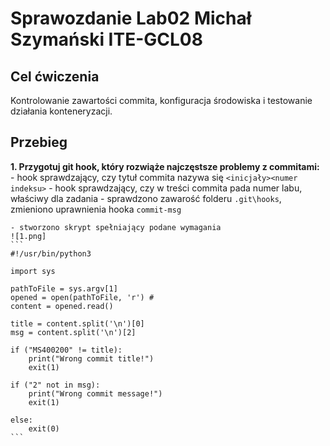 # Sprawozdanie Lab02 Michał Szymański ITE-GCL08

## Cel ćwiczenia
Kontrolowanie zawartości commita, konfiguracja środowiska i testowanie działania konteneryzacji.

## Przebieg

**1. Przygotuj git hook, który rozwiąże najczęstsze problemy z commitami:**
    - hook sprawdzający, czy tytuł commita nazywa się ```<inicjały><numer indeksu>```
    - hook sprawdzający, czy w treści commita pada numer labu, właściwy dla zadania
    - sprawdzono zawarość folderu ```.git\hooks```, zmieniono uprawnienia hooka ```commit-msg```

    - stworzono skrypt spełniający podane wymagania
    ![1.png]
    ```
    #!/usr/bin/python3

    import sys

    pathToFile = sys.argv[1]
    opened = open(pathToFile, 'r') # 
    content = opened.read()

    title = content.split('\n')[0]
    msg = content.split('\n')[2]

    if ("MS400200" != title):
        print("Wrong commit title!")
        exit(1)

    if ("2" not in msg):
        print("Wrong commit message!")
        exit(1)

    else:
        exit(0)
    ```



